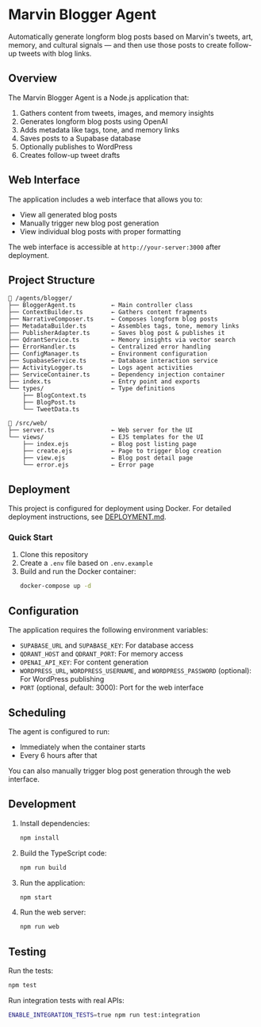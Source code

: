 # Marvin Blogger Agent

Automatically generate longform blog posts based on Marvin's tweets, art, memory, and cultural signals — and then use those posts to create follow-up tweets with blog links.

## Overview

The Marvin Blogger Agent is a Node.js application that:

1. Gathers content from tweets, images, and memory insights
2. Generates longform blog posts using OpenAI
3. Adds metadata like tags, tone, and memory links
4. Saves posts to a Supabase database
5. Optionally publishes to WordPress
6. Creates follow-up tweet drafts

## Web Interface

The application includes a web interface that allows you to:

- View all generated blog posts
- Manually trigger new blog post generation
- View individual blog posts with proper formatting

The web interface is accessible at `http://your-server:3000` after deployment.

## Project Structure

```
📁 /agents/blogger/
├── BloggerAgent.ts          ← Main controller class
├── ContextBuilder.ts        ← Gathers content fragments
├── NarrativeComposer.ts     ← Composes longform blog posts
├── MetadataBuilder.ts       ← Assembles tags, tone, memory links
├── PublisherAdapter.ts      ← Saves blog post & publishes it
├── QdrantService.ts         ← Memory insights via vector search
├── ErrorHandler.ts          ← Centralized error handling
├── ConfigManager.ts         ← Environment configuration
├── SupabaseService.ts       ← Database interaction service
├── ActivityLogger.ts        ← Logs agent activities
├── ServiceContainer.ts      ← Dependency injection container
├── index.ts                 ← Entry point and exports
└── types/                   ← Type definitions
    ├── BlogContext.ts
    ├── BlogPost.ts
    └── TweetData.ts

📁 /src/web/
├── server.ts                ← Web server for the UI
└── views/                   ← EJS templates for the UI
    ├── index.ejs            ← Blog post listing page
    ├── create.ejs           ← Page to trigger blog creation
    ├── view.ejs             ← Blog post detail page
    └── error.ejs            ← Error page
```

## Deployment

This project is configured for deployment using Docker. For detailed deployment instructions, see [DEPLOYMENT.md](DEPLOYMENT.md).

### Quick Start

1. Clone this repository
2. Create a `.env` file based on `.env.example`
3. Build and run the Docker container:
   ```bash
   docker-compose up -d
   ```

## Configuration

The application requires the following environment variables:

- `SUPABASE_URL` and `SUPABASE_KEY`: For database access
- `QDRANT_HOST` and `QDRANT_PORT`: For memory access
- `OPENAI_API_KEY`: For content generation
- `WORDPRESS_URL`, `WORDPRESS_USERNAME`, and `WORDPRESS_PASSWORD` (optional): For WordPress publishing
- `PORT` (optional, default: 3000): Port for the web interface

## Scheduling

The agent is configured to run:
- Immediately when the container starts
- Every 6 hours after that

You can also manually trigger blog post generation through the web interface.

## Development

1. Install dependencies:
   ```bash
   npm install
   ```

2. Build the TypeScript code:
   ```bash
   npm run build
   ```

3. Run the application:
   ```bash
   npm start
   ```

4. Run the web server:
   ```bash
   npm run web
   ```

## Testing

Run the tests:
```bash
npm test
```

Run integration tests with real APIs:
```bash
ENABLE_INTEGRATION_TESTS=true npm run test:integration
